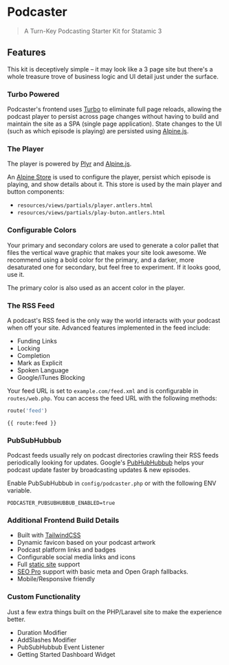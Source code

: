 <!-- statamic:hide -->
# Podcaster
> A Turn-Key Podcasting Starter Kit for Statamic 3
<!-- /statamic:hide -->

## Features

This kit is deceptively simple – it may look like a 3 page site but there's a whole treasure trove of business logic and UI detail just under the surface.
### Turbo Powered

Podcaster's frontend uses [Turbo](https://turbo.hotwire.dev/) to eliminate full page reloads, allowing the podcast player to persist across page changes without having to build and maintain the site as a SPA (single page application). State changes to the UI (such as which episode is playing) are persisted using [Alpine.js](https://alpinejs.dev).

### The Player

The player is powered by [Plyr](https://plyr.io/) and [Alpine.js](https://alpinejs.dev).

An [Alpine Store](https://alpinejs.dev/magics/store) is used to configure the player, persist which episode is playing, and show details about it. This store is used by the main player and button components:

- `resources/views/partials/player.antlers.html`
- `resources/views/partials/play-buton.antlers.html`

### Configurable Colors

Your primary and secondary colors are used to generate a color pallet that files the vertical wave graphic that makes your site look awesome. We recommend using a bold color for the primary, and a darker, more desaturated one for secondary, but feel free to experiment. If it looks good, use it.

The primary color is also used as an accent color in the player.

### The RSS Feed

A podcast's RSS feed is the only way the world interacts with your podcast when off your site. Advanced features implemented in the feed include:

- Funding Links
- Locking
- Completion
- Mark as Explicit
- Spoken Language
- Google/iTunes Blocking

Your feed URL is set to `example.com/feed.xml` and is configurable in `routes/web.php`.  You can access the feed URL with the following methods:

```php
route('feed')
```

```antlers
{{ route:feed }}
```


### PubSubHubbub

Podcast feeds usually rely on podcast directories crawling their
RSS feeds periodically looking for updates. Google's [PubHubHubbub](https://pubsubhubbub.appspot.com) helps your podcast update faster by broadcasting updates & new episodes.

Enable PubSubHubbub in `config/podcaster.php` or with the following ENV variable.

```env
PODCASTER_PUBSUBHUBBUB_ENABLED=true
```

### Additional Frontend Build Details

- Built with [TailwindCSS](https://tailwindcss.com)
- Dynamic favicon based on your podcast artwork
- Podcast platform links and badges
- Configurable social media links and icons
- Full [static site](https://github.com/statamic/ssg) support
- [SEO Pro](https://statamic.com/addons/statamic/seo-pro) support with basic meta and Open Graph fallbacks.
- Mobile/Responsive friendly

### Custom Functionality

Just a few extra things built on the PHP/Laravel site to make the experience better.

- Duration Modifier
- AddSlashes Modifier
- PubSubHubbub Event Listener
- Getting Started Dashboard Widget
